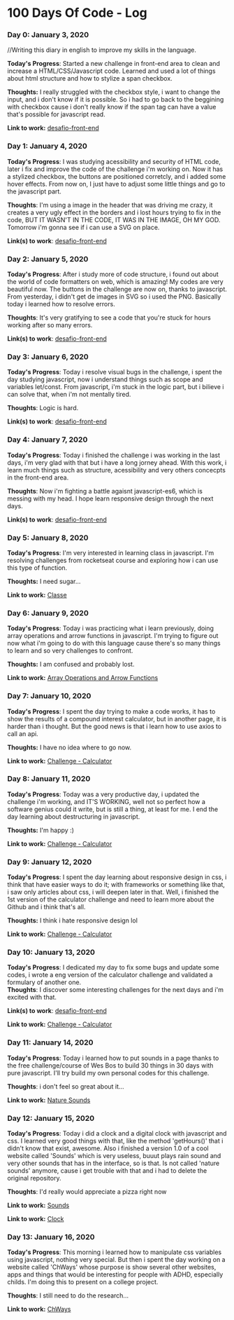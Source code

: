 # 100 Days Of Code - Log

### Day 0: January 3, 2020

//Writing this diary in english to improve my skills in the language.  

**Today's Progress**: Started a new challenge in front-end area to clean and increase a HTML/CSS/Javascript code. Learned and used a lot of things about html structure and how to stylize a span checkbox.   

**Thoughts:** I really struggled with the checkbox style, i want to change the input, and i don't know if it is possible. So i had to go back to the beggining with checkbox cause i don't really know if the span tag can have a value that's possible for javascript read. 

**Link to work:** [desafio-front-end](https://github.com/ElandVarse/desafio-front-end)

### Day 1: January 4, 2020

**Today's Progress**: I was studying acessibility and security of HTML code, later i fix and improve the code of the challenge i'm working on. Now it has a stylized checkbox, the buttons are positioned corretcly, and i added some hover effects. From now on, I just have to adjust some little things and go to the javascript part. 

**Thoughts**: I'm using a image in the header that was driving me crazy, it creates a very ugly effect in the borders and i lost hours trying to fix in the code, BUT IT WASN'T IN THE CODE, IT WAS IN THE IMAGE, OH MY GOD. Tomorrow i'm gonna see if i can use a SVG on place.  

**Link(s) to work**: [desafio-front-end](https://github.com/ElandVarse/desafio-front-end)


### Day 2: January 5, 2020

**Today's Progress**: After i study more of code structure, i found out about the world of code formatters on web, which is amazing! My codes are very beautiful now. The buttons in the challenge are now on, thanks to javascript. From yesterday, i didn't get de images in SVG so i used the PNG. Basically today i learned how to resolve errors.  

**Thoughts**: It's very gratifying to see a code that you're stuck for hours working after so many errors. 

**Link(s) to work**: [desafio-front-end](https://github.com/ElandVarse/desafio-front-end)

### Day 3: January 6, 2020

**Today's Progress**: Today i resolve visual bugs in the challenge, i spent the day studying javascript, now i understand things such as scope and variables let/const. From javascript, i'm stuck in the logic part, but i bilieve i can solve that, when i'm not mentally tired. 

**Thoughts**: Logic is hard. 

**Link(s) to work**: [desafio-front-end](https://github.com/ElandVarse/desafio-front-end)

### Day 4: January 7, 2020

**Today's Progress**: Today i finished the challenge i was working in the last days, i'm very glad with that but i have a long jorney ahead. With this work, i learn much things such as structure, acessibility and very others concecpts in the front-end area.

**Thoughts**: Now i'm fighting a battle agaisnt javascript-es6, which is messing with my head. I hope learn responsive design  through the next days. 

**Link(s) to work**: [desafio-front-end](https://github.com/ElandVarse/desafio-front-end)

### Day 5: January 8, 2020


**Today's Progress**: I'm very interested in learning class in javascript. I'm resolving challenges from rocketseat course and exploring how i can use this type of function.  

**Thoughts:** I need sugar...

**Link to work:** [Classe](https://github.com/ElandVarse/estudo-javascript-ES6)

### Day 6: January 9, 2020


**Today's Progress**: Today i was practicing what i learn previously, doing array operations and arrow functions in javascript. I'm trying to figure out now what i'm going to do with this language cause there's so many things to learn and so very challenges to confront.

**Thoughts:** I am confused and probably lost. 

**Link to work:** [Array Operations and Arrow Functions](https://github.com/ElandVarse/estudo-javascript-ES6)

### Day 7: January 10, 2020


**Today's Progress**:  I spent the day trying to make a code works, it has to show the results of a compound interest calculator, but in another page, it is harder than i thought. But the good news is that i learn how to use axios to call an api. 

**Thoughts:** I have no idea where to go now.

**Link to work:** [Challenge - Calculator](https://github.com/ElandVarse/test-frontend/tree/master/desafio-front-end-(CICLIC))


### Day 8: January 11, 2020


**Today's Progress**: Today was a very productive day, i updated the challenge i'm working, and IT'S WORKING, well not so perfect how a software genius could it write, but is still a thing, at least for me. I end the day learning about destructuring in javascript.

**Thoughts:** I'm happy :)

**Link to work:** [Challenge - Calculator](https://github.com/ElandVarse/test-frontend/tree/master/desafio-front-end-(CICLIC))

### Day 9: January 12, 2020


**Today's Progress**: I spent the day learning about responsive design in css, i think that have easier ways to do it; with frameworks or something like that, i saw only articles about css, i will deepen later in that. Well, i finished the 1st version of the calculator challenge and need to learn more about the Github and i think that's all. 

**Thoughts:** I think i hate responsive design lol 

**Link to work:** [Challenge - Calculator](https://github.com/ElandVarse/test-frontend/tree/master/desafio-front-end-(CICLIC))

### Day 10: January 13, 2020

**Today's Progress**: I dedicated my day to fix some bugs and update some codes, i wrote a eng version of the calculator challenge and validated a formulary of another one.   
**Thoughts**: I discover some interesting challenges for the next days and i'm excited with that. 

**Link(s) to work**: [desafio-front-end](https://github.com/ElandVarse/desafio-front-end)

**Link to work:** [Challenge - Calculator](https://github.com/ElandVarse/test-frontend)

### Day 11: January 14, 2020

**Today's Progress**: Today i learned how to put sounds in a page thanks to the free challenge/course of Wes Bos to build 30 things in 30 days with pure javascript. I'll try build my own personal codes for this challenge.

**Thoughts**: i don't feel so great about it...

**Link to work:** [Nature Sounds](https://github.com/ElandVarse/30DayChallenge)

### Day 12: January 15, 2020

**Today's Progress**: Today i did a clock and a digital clock with javascript and css. I learned very good things with that, like the method 'getHours()' that i didn't know that exist, awesome. Also i finished a version 1.0 of a cool website called 'Sounds' which is very useless, buuut plays rain sound and very other sounds that has in the interface, so is that. Is not called 'nature sounds' anymore, cause i get trouble with that and i had to delete the original repository. 

**Thoughts**: I'd really would appreciate a pizza right now

**Link to work:** [Sounds](https://github.com/ElandVarse/30ChallengeJavascript)

**Link to work:** [Clock](https://github.com/ElandVarse/30ChallengeJavascript)

### Day 13: January 16, 2020

**Today's Progress**: This morning i learned how to manipulate css variables using javascript, nothing very special. But then i spent the day working on a website called 'ChWays' whose purpose is show several other websites, apps and things that would be interesting for people with ADHD, especially childs. I'm doing this to present on a college project.

**Thoughts**: I still need to do the research...

**Link to work:** [ChWays](https://github.com/ElandVarse/ChWays)




